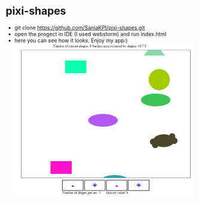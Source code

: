 # pixi-shapes

* git clone https://github.com/SaniaKPI/pixi-shapes.git
* open the progect in IDE (I used webstorm) and run index.html
* here you can see how it looks. Enjoy my app:)
![](pixi_app.PNG)
